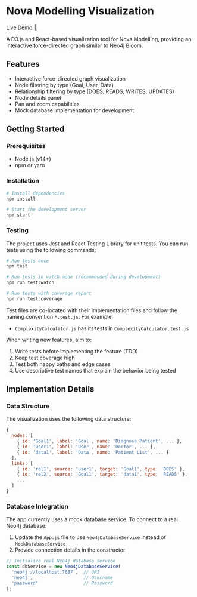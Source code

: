 # Nova Modelling Visualization

 [Live Demo 🚀](https://nova-modelling.surge.sh)

A D3.js and React-based visualization tool for Nova Modelling, providing an interactive force-directed graph similar to Neo4j Bloom.

## Features

- Interactive force-directed graph visualization
- Node filtering by type (Goal, User, Data)
- Relationship filtering by type (DOES, READS, WRITES, UPDATES)
- Node details panel
- Pan and zoom capabilities
- Mock database implementation for development

## Getting Started

### Prerequisites

- Node.js (v14+)
- npm or yarn

### Installation

```bash
# Install dependencies
npm install

# Start the development server
npm start
```

### Testing

The project uses Jest and React Testing Library for unit tests. You can run tests using the following commands:

```bash
# Run tests once
npm test

# Run tests in watch mode (recommended during development)
npm run test:watch

# Run tests with coverage report
npm run test:coverage
```

Test files are co-located with their implementation files and follow the naming convention `*.test.js`. For example:
- `ComplexityCalculator.js` has its tests in `ComplexityCalculator.test.js`

When writing new features, aim to:
1. Write tests before implementing the feature (TDD)
2. Keep test coverage high
3. Test both happy paths and edge cases
4. Use descriptive test names that explain the behavior being tested

## Implementation Details

### Data Structure

The visualization uses the following data structure:

```javascript
{
  nodes: [
    { id: 'Goal1', label: 'Goal', name: 'Diagnose Patient', ... },
    { id: 'user1', label: 'User', name: 'Doctor', ... },
    { id: 'data1', label: 'Data', name: 'Patient List', ... }
  ],
  links: [
    { id: 'rel1', source: 'user1', target: 'Goal1', type: 'DOES' },
    { id: 'rel2', source: 'Goal1', target: 'data1', type: 'READS' },
    ...
  ]
}
```

### Database Integration

The app currently uses a mock database service. To connect to a real Neo4j database:

1. Update the `App.js` file to use `Neo4jDatabaseService` instead of `MockDatabaseService`
2. Provide connection details in the constructor

```javascript
// Initialize real Neo4j database service
const dbService = new Neo4jDatabaseService(
  'neo4j://localhost:7687',  // URI
  'neo4j',                   // Username
  'password'                 // Password
);
```
